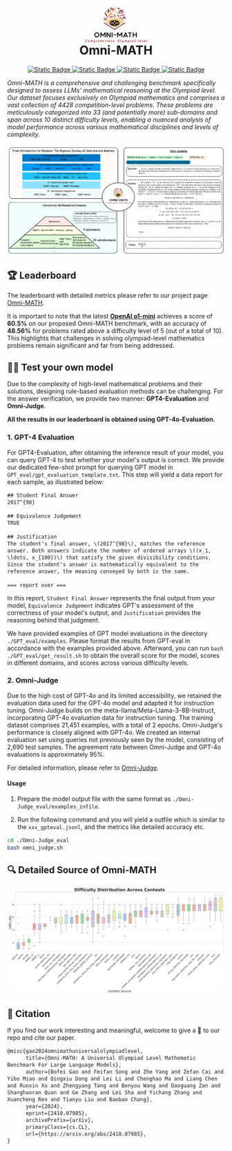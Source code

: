 

<h1 align="center">
    <img src="./imgs/MiniLogo.png" alt="Logo" style="height: 3em; display: inline-block; vertical-align: middle;"> <br>Omni-MATH
</h1>
<p align="center">
    <a href="https://arxiv.org/abs/2410.07985">
        <img alt="Static Badge" src="https://img.shields.io/badge/Paper-Arxiv-red">
    </a>
    <a href="https://huggingface.co/datasets/KbsdJames/Omni-MATH">
        <img alt="Static Badge" src="https://img.shields.io/badge/HFDataset-OmniMATH-yellow">
    </a>
    <a href="https://huggingface.co/KbsdJames/Omni-Judge">
        <img alt="Static Badge" src="https://img.shields.io/badge/OmniJudge-OmniMATH-yellow">
    </a>
    <a href="https://omni-math.github.io/">
        <img alt="Static Badge" src="https://img.shields.io/badge/ProjectPage-Online-blue">
    </a>
</p>



*Omni-MATH is a comprehensive and challenging benchmark specifically designed to assess LLMs' mathematical reasoning at the Olympiad level. Our dataset focuses exclusively on Olympiad mathematics and comprises a vast collection of 4428 competition-level problems. These problems are meticulously categorized into 33 (and potentially more) sub-domains and span across 10 distinct difficulty levels, enabling a nuanced analysis of model performance across various mathematical disciplines and levels of complexity.*

![HeadPicture](./imgs/head_picture.jpg)

## 🏆 Leaderboard
The leaderboard with detailed metrics please refer to our project page [Omni-MATH](https://omni-math.github.io/).

It is important to note that the latest [**OpenAI o1-mini**](https://openai.com/index/learning-to-reason-with-llms/) achieves a score of **60.5%** on our proposed Omni-MATH benchmark, with an accuracy of **48.56%** for problems rated above a difficulty level of 5 (out of a total of 10). This highlights that challenges in solving olympiad-level mathematics problems remain significant and far from being addressed.

## 🫵🏻 Test your own model
Due to the complexity of high-level mathematical problems and their solutions, designing rule-based evaluation methods can be challenging. For the answer verification, we provide two manner: **GPT4-Evaluation** and **Omni-Judge**. 

**All the results in our leaderboard is obtained using GPT-4o-Evaluation.**

### 1. GPT-4 Evaluation
For GPT4-Evaluation, after obtaining the inference result of your model, you can query GPT-4 to test whether your model's output is correct. We provide our dedicated few-shot prompt for querying GPT model in `GPT_eval/gpt_evaluation_template.txt`. This step will yield a data report for each sample, as illustrated below:
```
## Student Final Answer
2017^{98}

## Equivalence Judgement
TRUE

## Justification
The student's final answer, \(2017^{98}\), matches the reference answer. Both answers indicate the number of ordered arrays \((x_1, \ldots, x_{100})\) that satisfy the given divisibility conditions. Since the student's answer is mathematically equivalent to the reference answer, the meaning conveyed by both is the same.

=== report over ===
```
In this report, `Student Final Answer` represents the final output from your model, `Equivalence Judgement` indicates GPT's assessment of the correctness of your model's output, and `Justification` provides the reasoning behind that judgment.

We have provided examples of GPT model evaluations in the directory `./GPT_eval/examples`. Please format the results from GPT-eval in accordance with the examples provided above. Afterward, you can run `bash ./GPT_eval/get_result.sh` to obtain the overall score for the model, scores in different domains, and scores across various difficulty levels.



### 2. Omni-Judge
Due to the high cost of GPT-4o and its limited accessibility, we retained the evaluation data used for the GPT-4o model and adapted it for instruction tuning.
Omni-Judge builds on the meta-llama/Meta-Llama-3-8B-Instruct, incorporating GPT-4o evaluation data for instruction tuning. The training dataset comprises 21,451 examples, with a total of 2 epochs. Omni-Judge's performance is closely aligned with GPT-4o. We created an internal evaluation set using queries not previously seen by the model, consisting of 2,690 test samples. The agreement rate between Omni-Judge and GPT-4o evaluations is approximately 95%.

For detailed information, please refer to [Omni-Judge](https://huggingface.co/KbsdJames/Omni-Judge).

#### Usage
1. Prepare the model output file with the same format as `./Omni-Judge_eval/examples_infile`.

2. Run the following command and you will yield a outfile which is similar to the `xxx_gpteval.jsonl`, and the metrics like detailed accuracy etc.
```bash
cd ./Omni-Judge_eval
bash omni_judge.sh
```

### 
## 🔍 Detailed Source of Omni-MATH
![alt text](./imgs/box_plot.png)

## 💬 Citation
If you find our work interesting and meaningful, welcome to give a 🌟 to our repo and cite our paper.
```
@misc{gao2024omnimathuniversalolympiadlevel,
      title={Omni-MATH: A Universal Olympiad Level Mathematic Benchmark For Large Language Models}, 
      author={Bofei Gao and Feifan Song and Zhe Yang and Zefan Cai and Yibo Miao and Qingxiu Dong and Lei Li and Chenghao Ma and Liang Chen and Runxin Xu and Zhengyang Tang and Benyou Wang and Daoguang Zan and Shanghaoran Quan and Ge Zhang and Lei Sha and Yichang Zhang and Xuancheng Ren and Tianyu Liu and Baobao Chang},
      year={2024},
      eprint={2410.07985},
      archivePrefix={arXiv},
      primaryClass={cs.CL},
      url={https://arxiv.org/abs/2410.07985}, 
}
```